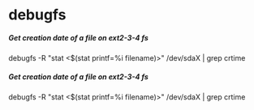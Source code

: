 # debugfs

##### Get creation date of a file on ext2-3-4 fs

   debugfs  -R  "stat <$(stat printf=%i filename)>" /dev/sdaX | grep crtime

##### Get creation date of a file on ext2-3-4 fs

   debugfs  -R  "stat <$(stat printf=%i filename)>" /dev/sdaX | grep crtime
